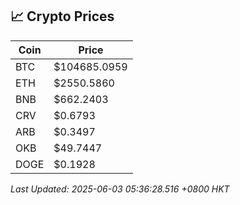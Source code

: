 ## 📈 Crypto Prices

| Coin | Price |
| ---- | ----- |
| BTC | $104685.0959 |
| ETH | $2550.5860 |
| BNB | $662.2403 |
| CRV | $0.6793 |
| ARB | $0.3497 |
| OKB | $49.7447 |
| DOGE | $0.1928 |

_Last Updated: 2025-06-03 05:36:28.516 +0800 HKT_